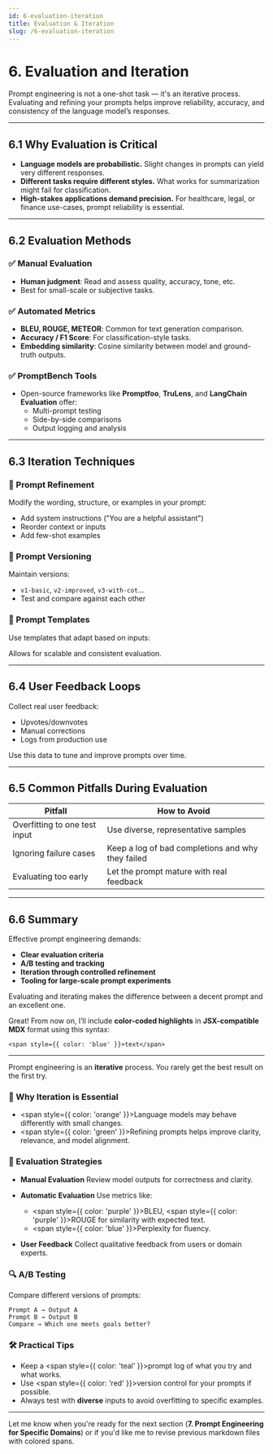 ```yaml
---
id: 6-evaluation-iteration
title: Evaluation & Iteration
slug: /6-evaluation-iteration
---
```



# 6. Evaluation and Iteration

Prompt engineering is not a one-shot task — it's an iterative process. Evaluating and refining your prompts helps improve reliability, accuracy, and consistency of the language model’s responses.

---

## 6.1 Why Evaluation is Critical

- **Language models are probabilistic.** Slight changes in prompts can yield very different responses.
- **Different tasks require different styles.** What works for summarization might fail for classification.
- **High-stakes applications demand precision.** For healthcare, legal, or finance use-cases, prompt reliability is essential.

---

## 6.2 Evaluation Methods

### ✅ Manual Evaluation
- **Human judgment**: Read and assess quality, accuracy, tone, etc.
- Best for small-scale or subjective tasks.

### ✅ Automated Metrics
- **BLEU, ROUGE, METEOR**: Common for text generation comparison.
- **Accuracy / F1 Score**: For classification-style tasks.
- **Embedding similarity**: Cosine similarity between model and ground-truth outputs.

### ✅ PromptBench Tools
- Open-source frameworks like **Promptfoo**, **TruLens**, and **LangChain Evaluation** offer:
  - Multi-prompt testing
  - Side-by-side comparisons
  - Output logging and analysis

---

## 6.3 Iteration Techniques

### 🔁 Prompt Refinement
Modify the wording, structure, or examples in your prompt:
- Add system instructions ("You are a helpful assistant")
- Reorder context or inputs
- Add few-shot examples

### 🔁 Prompt Versioning
Maintain versions:
- `v1-basic`, `v2-improved`, `v3-with-cot`...
- Test and compare against each other

### 🔁 Prompt Templates
Use templates that adapt based on inputs:

Allows for scalable and consistent evaluation.

---

## 6.4 User Feedback Loops

Collect real user feedback:
- Upvotes/downvotes
- Manual corrections
- Logs from production use

Use this data to tune and improve prompts over time.

---

## 6.5 Common Pitfalls During Evaluation

| Pitfall | How to Avoid |
|--------|--------------|
| Overfitting to one test input | Use diverse, representative samples |
| Ignoring failure cases | Keep a log of bad completions and why they failed |
| Evaluating too early | Let the prompt mature with real feedback |

---

## 6.6 Summary

Effective prompt engineering demands:
- **Clear evaluation criteria**
- **A/B testing and tracking**
- **Iteration through controlled refinement**
- **Tooling for large-scale prompt experiments**

Evaluating and iterating makes the difference between a decent prompt and an excellent one.

Great! From now on, I’ll include **color-coded highlights** in **JSX-compatible MDX** format using this syntax:

```mdx
<span style={{ color: 'blue' }}>text</span>
```

---

Prompt engineering is an **iterative** process. You rarely get the best result on the first try.

### 🔁 Why Iteration is Essential

* <span style={{ color: 'orange' }}>Language models</span> may behave differently with small changes.
* <span style={{ color: 'green' }}>Refining prompts</span> helps improve clarity, relevance, and model alignment.

### 🧪 Evaluation Strategies

* **Manual Evaluation**
  Review model outputs for correctness and clarity.

* **Automatic Evaluation**
  Use metrics like:

  * <span style={{ color: 'purple' }}>BLEU</span>, <span style={{ color: 'purple' }}>ROUGE</span> for similarity with expected text.
  * <span style={{ color: 'blue' }}>Perplexity</span> for fluency.

* **User Feedback**
  Collect qualitative feedback from users or domain experts.

### 🔍 A/B Testing

Compare different versions of prompts:

```text
Prompt A → Output A  
Prompt B → Output B  
Compare → Which one meets goals better?
```

### 🛠️ Practical Tips

* Keep a <span style={{ color: 'teal' }}>prompt log</span> of what you try and what works.
* Use <span style={{ color: 'red' }}>version control</span> for your prompts if possible.
* Always test with **diverse** inputs to avoid overfitting to specific examples.

---

Let me know when you're ready for the next section (**7. Prompt Engineering for Specific Domains**) or if you'd like me to revise previous markdown files with colored spans.

